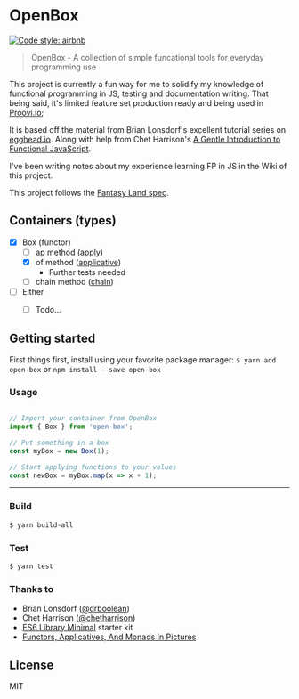 OpenBox
===========

[![Code style: airbnb](https://img.shields.io/badge/code%20style-airbnb-blue.svg?style=flat)](https://github.com/airbnb/javascript)

> OpenBox - A collection of simple funcational tools for everyday programming use

This project is currently a fun way for me to solidify my knowledge of
functional programming in JS, testing and documentation writing. That being
said, it's limited feature set production ready and being used in
[Proovi.io](http://proovi.io);

It is based off the material from Brian Lonsdorf's excellent tutorial
series on [egghead.io](https://egghead.io/courses/professor-frisby-introduces-composable-functional-javascript).
Along with help from Chet Harrison's
[A Gentle Introduction to Functional JavaScript](https://github.com/ChetHarrison/A-Gentle-Introduction-to-Functional-JavaScript).

I've been writing notes about my experience learning FP in JS in the Wiki of
this project.

This project follows the [Fantasy Land spec](https://github.com/fantasyland/fantasy-land).


## Containers (types)

- [x] Box (functor)
  - [ ] ap method ([apply](https://github.com/fantasyland/fantasy-land#apply))
  - [x] of method ([applicative](https://github.com/fantasyland/fantasy-land#applicative))
    - Further tests needed
  - [ ] chain method ([chain](https://github.com/fantasyland/fantasy-land#chain))
- [ ] Either
  - [ ] Todo...



## Getting started

First things first, install using your favorite package manager:
`$ yarn add open-box` or `npm install --save open-box`

### Usage

```js

// Import your container from OpenBox
import { Box } from 'open-box';

// Put something in a box
const myBox = new Box(1);

// Start applying functions to your values
const newBox = myBox.map(x => x + 1);

```


-----------------------------------------------------------


### Build
```sh
$ yarn build-all
```

### Test
```sh
$ yarn test
```


### Thanks to
- Brian Lonsdorf ([@drboolean](https://twitter.com/drboolean))
- Chet Harrison ([@chetharrison](https://twitter.com/chetharrison))
- [ES6 Library Minimal](https://www.npmjs.org/package/es6-library-minimal) starter kit
- [Functors, Applicatives, And Monads In Pictures](http://adit.io/posts/2013-04-17-functors,_applicatives,_and_monads_in_pictures.html)


## License
MIT
